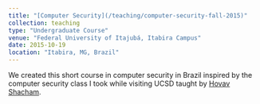 ```yaml
---
title: "[Computer Security](/teaching/computer-security-fall-2015)"
collection: teaching
type: "Undergraduate Course"
venue: "Federal University of Itajubá, Itabira Campus"
date: 2015-10-19
location: "Itabira, MG, Brazil"
---
```

We created this short course in computer security in Brazil inspired by the computer security class I took while visiting UCSD taught by <a href="https://hovav.net/ucsd/">Hovav Shacham</a>.
